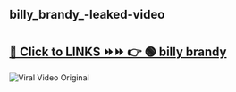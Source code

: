 
 ## billy_brandy_-leaked-video 

# <h2><a href="https://clipsfans.com/billy_brandy_&ref=git">🔗 Click to LINKS ⏩⏩ 👉 🟢 billy brandy  </a></h2>

<a href="https://clipsfans.com/billy_brandy_&ref=git" rel="nofollow" data-target="animated-image.originalLink"><img src="https://i.ibb.co.com/xMMVF88/686577567.gif" alt="Viral Video Original" style="max-width: 100%; display: inline-block;" data-target="animated-image.originalImage"></a>
